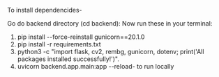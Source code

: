 To install dependencides-

Go do backend directory (cd backend):
Now run these in your terminal:
1. pip install --force-reinstall gunicorn==20.1.0
2. pip install -r requirements.txt
3. python3 -c "import flask, cv2, rembg, gunicorn, dotenv; print('All packages installed successfully!')".
4. uvicorn backend.app.main:app --reload- to run locally